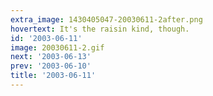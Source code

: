 ```yaml
---
extra_image: 1430405047-20030611-2after.png
hovertext: It's the raisin kind, though.
id: '2003-06-11'
image: 20030611-2.gif
next: '2003-06-13'
prev: '2003-06-10'
title: '2003-06-11'
---
```

